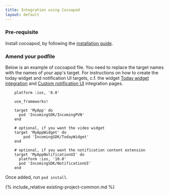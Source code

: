 ```yaml
---
title: Integration using Cocoapod
layout: default 
---
```


### Pre-requisite ###

Install cocoapod, by following the [installation guide](https://guides.cocoapods.org/using/getting-started.html#toc_3).

### Amend your podfile ###

Below is an example of cocoapod file. You need to replace the target names with the names of your app's target. 
For instructions on how to create the today widget and notification UI targets, c.f. the widget [Today widget integration](./widget-integration.html)
and [Custom notification UI](./custom-notification-ui.html) integration pages. 

        platform :ios, '8.0'

        use_frameworks!

        target 'MyApp' do
          pod 'IncomingSDK/IncomingPVN'
        end

        # optional, if you want the video widget
        target 'MyAppWidget' do
            pod 'IncomingSDK/TodayWidget'
        end

        # optional, if you want the notification content extension
        target 'MyAppNotificationUI' do
          platform :ios, '10.0'
          pod 'IncomingSDK/NotificationUI'
        end

Once added, run `pod install`.


{% include_relative existing-project-common.md %}